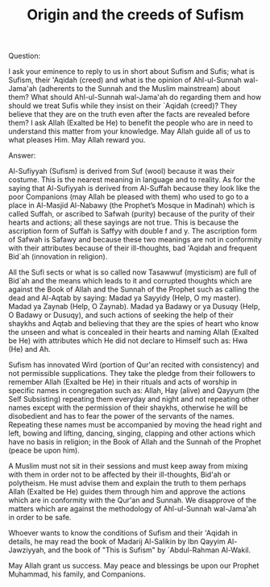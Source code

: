 ﻿---
layout: post
title: "Origin and the creeds of Sufism"
publisher: "alsalafiyyah@icloud.com"
category: sufism
source: "Fatwas of the Permanent Committee of KSA no.19521"
hijri: Dhul-Qa'dah 20, 1441 AH
shaykhs: 
 - Shaykh Abdul-Aziz bin Baz
 - Shaykh Abdul-Aziz Aal ash-Shaykh
 - Shaykh Salih Fawzan
 - Shaykh Bakr abu Zayd
---

Question: 

I ask your eminence to reply to us in short about Sufism and Sufis; what is Sufism, their 'Aqidah (creed) and what is the opinion of Ahl-ul-Sunnah wal-Jama'ah (adherents to the Sunnah and the Muslim mainstream) about them? What should Ahl-ul-Sunnah wal-Jama'ah do regarding them and how should we treat Sufis while they insist on their `Aqidah (creed)? They believe that they are on the truth even after the facts are revealed before them? I ask Allah (Exalted be He) to benefit the people who are in need to understand this matter from your knowledge. May Allah guide all of us to what pleases Him. May Allah reward you. 

Answer: 

Al-Sufiyyah (Sufism) is derived from Suf (wool) because it was their costume. This is the nearest meaning in language and to reality. As for the saying that Al-Sufiyyah is derived from Al-Suffah because they look like the poor Companions (may Allah be pleased with them) who used to go to a place in Al-Masjid Al-Nabawy (the Prophet’s Mosque in Madinah) which is called Suffah, or ascribed to Safwah (purity) because of the purity of their hearts and actions; all these sayings are not true. This is because the ascription form of Suffah is Saffyy with double f and y. The ascription form of Safwah is Safawy and because these two meanings are not in conformity with their attributes because of their ill-thoughts, bad 'Aqidah and frequent Bid`ah (innovation in religion).

All the Sufi sects or what is so called now Tasawwuf (mysticism) are full of Bid`ah and the means which leads to it and corrupted thoughts which are against the Book of Allah and the Sunnah of the Prophet such as calling the dead and Al-Aqtab by saying: Madad ya Sayyidy (Help, O my master). Madad ya Zaynab (Help, O Zaynab). Madad ya Badawy or ya Dusuqy (Help, O Badawy or Dusuqy), and such actions of seeking the help of their shaykhs and Aqtab and believing that they are the spies of heart who know the unseen and what is concealed in their hearts and naming Allah (Exalted be He) with attributes which He did not declare to Himself such as: Hwa (He) and Ah.

Sufism has innovated Wird (portion of Qur'an recited with consistency) and not permissible supplications. They take the pledge from their followers to remember Allah (Exalted be He) in their rituals and acts of worship in specific names in congregation such as: Allah, Hay (alive) and Qayyum (the Self Subsisting) repeating them everyday and night and not repeating other names except with the permission of their shaykhs, otherwise he will be disobedient and has to fear the power of the servants of the names. Repeating these names must be accompanied by moving the head right and left, bowing and lifting, dancing, singing, clapping and other actions which have no basis in religion; in the Book of Allah and the Sunnah of the Prophet (peace be upon him). 

A Muslim must not sit in their sessions and must keep away from mixing with them in order not to be affected by their ill-thoughts, Bid'ah or polytheism. He must advise them and explain the truth to them perhaps Allah (Exalted be He) guides them through him and approve the actions which are in conformity with the Qur'an and Sunnah. We disapprove of the matters which are against the methodology of Ahl-ul-Sunnah wal-Jama'ah in order to be safe. 

Whoever wants to know the conditions of Sufism and their 'Aqidah in details, he may read the book of Madarij Al-Salikin by Ibn Qayyim Al-Jawziyyah, and the book of "This is Sufism" by `Abdul-Rahman Al-Wakil. 

May Allah grant us success. May peace and blessings be upon our Prophet Muhammad, his family, and Companions. 

